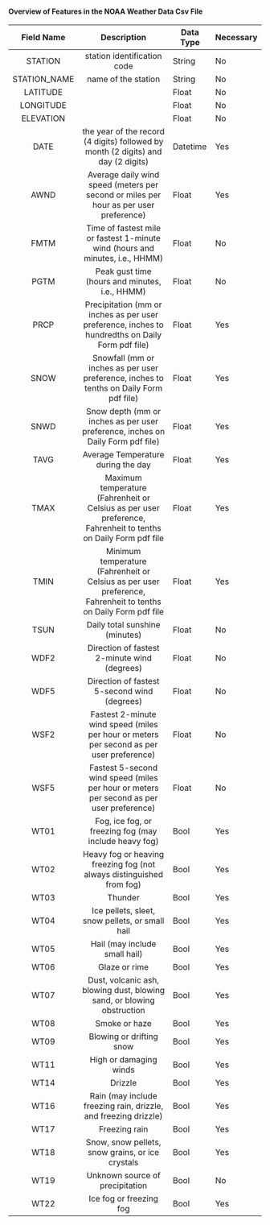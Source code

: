 #### Overview of Features in the NOAA Weather Data Csv File

|  Field Name  |                                                   Description                                                  | Data Type | Necessary |
|:------------:|:--------------------------------------------------------------------------------------------------------------:|-----------|-----------|
|    STATION   |                                           station identification code                                          |   String  |     No    |
| STATION_NAME |                                               name of the station                                              |   String  |     No    |
|   LATITUDE   |                                                                                                                |   Float   |     No    |
|   LONGITUDE  |                                                                                                                |   Float   |     No    |
|   ELEVATION  |                                                                                                                |   Float   |     No    |
|     DATE     |                the year of the record (4 digits) followed by month (2 digits) and day (2 digits)               |  Datetime |    Yes    |
|     AWND     | Average daily wind speed (meters per second or miles per hour as per user preference)                          |   Float   |    Yes    |
|     FMTM     |                  Time of fastest mile or fastest 1-minute wind (hours and minutes, i.e., HHMM)                 |   Float   |     No    |
|     PGTM     |                                 Peak gust time (hours and minutes, i.e., HHMM)                                 |   Float   |     No    |
|     PRCP     | Precipitation (mm or inches as per user preference, inches to hundredths on Daily Form pdf file)               |   Float   |    Yes    |
|     SNOW     |             Snowfall (mm or inches as per user preference, inches to tenths on Daily Form pdf file)            |   Float   |    Yes    |
|     SNWD     |                 Snow depth (mm or inches as per user preference, inches on Daily Form pdf file)                |   Float   |    Yes    |
|     TAVG     |                                       Average Temperature during the day                                       |   Float   |    Yes    |
|     TMAX     | Maximum temperature (Fahrenheit or Celsius as per user preference, Fahrenheit to tenths on Daily Form pdf file |   Float   |    Yes    |
|     TMIN     | Minimum temperature (Fahrenheit or Celsius as per user preference, Fahrenheit to tenths on Daily Form pdf file |   Float   |    Yes    |
|     TSUN     |                                         Daily total sunshine (minutes)                                         |   Float   |     No    |
|     WDF2     |                                  Direction of fastest 2-minute wind (degrees)                                  |   Float   |     No    |
|     WDF5     |                                  Direction of fastest 5-second wind (degrees)                                  |   Float   |     No    |
|     WSF2     |            Fastest 2-minute wind speed (miles per hour or meters per second as per user preference)            |   Float   |     No    |
|     WSF5     |            Fastest 5-second wind speed (miles per hour or meters per second as per user preference)            |   Float   |     No    |
|     WT01     |                              Fog, ice fog, or freezing fog (may include heavy fog)                             |   Bool    |    Yes    |
|     WT02     |                     Heavy fog or heaving freezing fog (not always  distinguished from fog)                     |   Bool    |    Yes    |
|     WT03     |                                                     Thunder                                                    |   Bool    |    Yes    |
|     WT04     |                                 Ice pellets, sleet, snow pellets, or small hail                                |   Bool    |    Yes    |
|     WT05     |                                          Hail (may include small hail)                                         |   Bool    |    Yes    |
|     WT06     |                                                  Glaze or rime                                                 |   Bool    |    Yes    |
|     WT07     |                     Dust, volcanic ash, blowing dust, blowing sand, or blowing obstruction                     |   Bool    |    Yes    |
|     WT08     |                                                  Smoke or haze                                                 |   Bool    |    Yes    |
|     WT09     |                                            Blowing or drifting snow                                            |   Bool    |    Yes    |
|     WT11     |                                            High or damaging winds                                              |   Bool    |    Yes    |                  |     WT13     |                                                      Mist                                                      |   Bool    |    Yes    |
|     WT14     |                                                   Drizzle                                                      |   Bool    |    Yes    |
|     WT16     |                    Rain (may include freezing rain, drizzle, and freezing drizzle)                             |   Bool    |    Yes    |
|     WT17     |                                             Freezing rain                                                      |   Bool    |    Yes    |
|     WT18     |                    Snow, snow pellets, snow grains, or ice crystals                                            |   Bool    |    Yes    |
|     WT19     |                             Unknown source of precipitation                                                    |   Bool    |     No    |
|     WT22     |                                   Ice fog or freezing fog                                                      |   Bool    |     Yes   |
